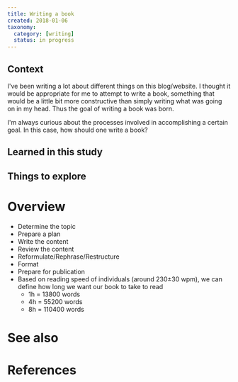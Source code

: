 ```yaml
---
title: Writing a book
created: 2018-01-06
taxonomy:
  category: [writing]
  status: in progress
---
```


## Context
I've been writing a lot about different things on this blog/website. I thought it would be appropriate for me to attempt to write a book, something that would be a little bit more constructive than simply writing what was going on in my head. Thus the goal of writing a book was born.

I'm always curious about the processes involved in accomplishing a certain goal. In this case, how should one write a book?

## Learned in this study

## Things to explore

# Overview
* Determine the topic
* Prepare a plan
* Write the content
* Review the content
* Reformulate/Rephrase/Restructure
* Format
* Prepare for publication
* Based on reading speed of individuals (around 230±30 wpm), we can define how long we want our book to take to read
	* 1h = 13800 words
	* 4h = 55200 words
	* 8h = 110400 words

# See also

# References
